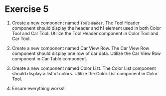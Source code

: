 # Exercise 5

1. Create a new component named `ToolHeader`. The Tool Header component should display the header and h1 element used in both Color Tool and Car Tool. Utilize the Tool Header component in Color Tool and Car Tool.

2. Create a new component named Car View Row. The Car View Row component should display one row of car data. Utilize the Car View Row component in Car Table component.

3. Create a new component named Color List. The Color List component should display a list of colors. Utilize the Color List component in Color Tool.

4. Ensure everything works!
